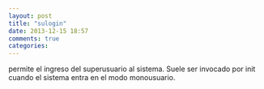 ```yaml
---
layout: post
title: "sulogin"
date: 2013-12-15 18:57
comments: true
categories: 
---
```

permite el ingreso del superusuario al sistema. Suele ser invocado por init cuando el sistema entra en el modo monousuario.

